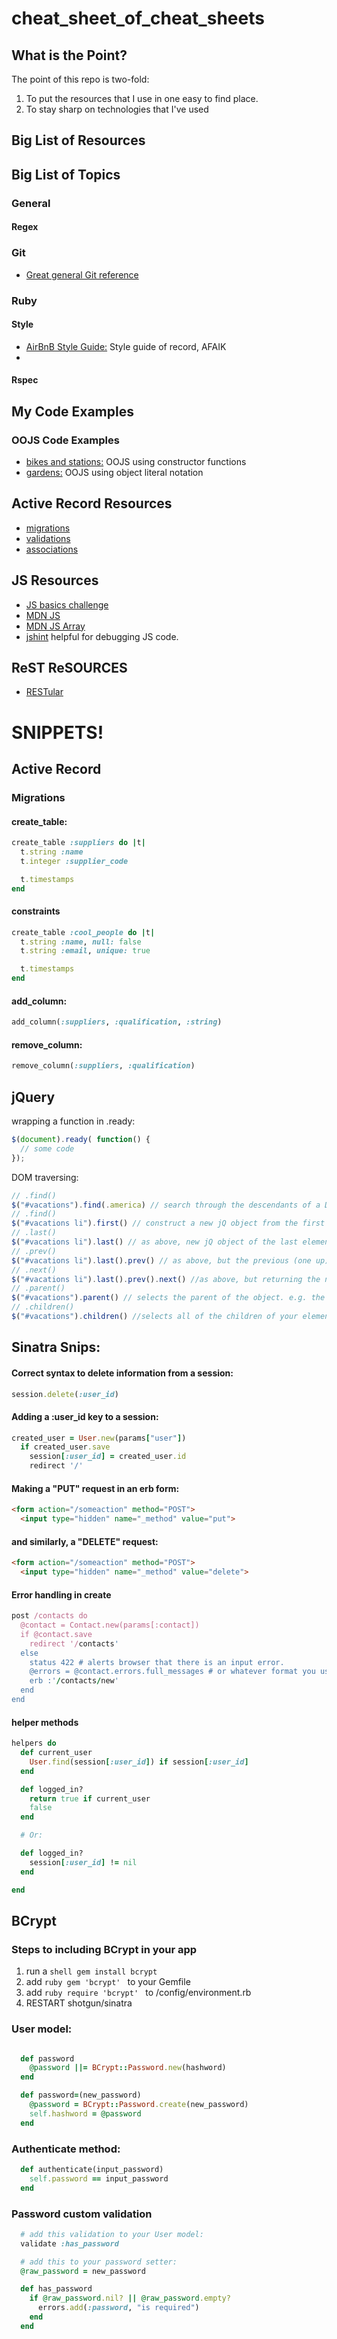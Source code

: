 # cheat_sheet_of_cheat_sheets

## What is the Point?
The point of this repo is two-fold:
1. To put the resources that I use in one easy to find place.
2. To stay sharp on technologies that I've used

## Big List of Resources

## Big List of Topics


### General

#### Regex

### Git
- [Great general Git reference](https://github.com/ArslanBilal/Git-Cheat-Sheet)

### Ruby

#### Style
- [AirBnB Style Guide:](https://github.com/airbnb/ruby) Style guide of record, AFAIK
-

#### Rspec


## My Code Examples

### OOJS Code Examples
- [bikes and stations:](https://github.com/chi-fiery-skippers-2017/oojs-bikes-and-stations-challenge/tree/solo-markfranciose) OOJS using constructor functions
- [gardens:](https://github.com/chi-fiery-skippers-2017/oojs-garden-challenge/blob/pair-markfranciose%2Crrpatel25/src/garden.js) OOJS using object literal notation

## Active Record Resources
- [migrations](http://guides.rubyonrails.org/active_record_migrations.html)
- [validations](http://guides.rubyonrails.org/active_record_validations.html)
- [associations](http://guides.rubyonrails.org/association_basics.html)

## JS Resources
- [JS basics challenge](https://github.com/chi-fiery-skippers-2017/javascript-from-ruby-challenge)
- [MDN JS](https://developer.mozilla.org/en-US/docs/Web/JavaScript)
- [MDN JS Array](https://developer.mozilla.org/en-US/docs/Web/JavaScript/Reference/Global_Objects/Array)
- [jshint](http://jshint.com/) helpful for debugging JS code.

## ReST ReSOURCES

- [RESTular](http://www.restular.com/)

# SNIPPETS!

## Active Record

### Migrations

#### create_table:
```ruby
create_table :suppliers do |t|
  t.string :name
  t.integer :supplier_code

  t.timestamps
end
```

#### constraints
```ruby
create_table :cool_people do |t|
  t.string :name, null: false
  t.string :email, unique: true

  t.timestamps
end
```

#### add_column:
```ruby
add_column(:suppliers, :qualification, :string)
```

#### remove_column:
```ruby
remove_column(:suppliers, :qualification)
```


## jQuery

wrapping a function in .ready:
```js
$(document).ready( function() {
  // some code
});
```

DOM traversing:
```js
// .find()
$("#vacations").find(.america) // search through the descendants of a DOM element.
// .find()
$("#vacations li").first() // construct a new jQ object from the first element in a set.
// .last()
$("#vacations li").last() // as above, new jQ object of the last element of set
// .prev()
$("#vacations li").last().prev() // as above, but the previous (one up) element of the selection. Chained in this case.
// .next()
$("#vacations li").last().prev().next() //as above, but returning the next (one down) element. Which was our original element.
// .parent()
$("#vacations").parent() // selects the parent of the object. e.g. the tag under which that tag is nested
// .children()
$("#vacations").children() //selects all of the children of your element. Selects all children of those children as well
```

## Sinatra Snips:

#### Correct syntax to delete information from a session:
```ruby
session.delete(:user_id)
```

#### Adding a :user_id key to a session:
```ruby
created_user = User.new(params["user"])
  if created_user.save
    session[:user_id] = created_user.id
    redirect '/'
```

#### Making a "PUT" request in an erb form:
```html
<form action="/someaction" method="POST">
  <input type="hidden" name="_method" value="put">
```
#### and similarly, a "DELETE" request:
```html
<form action="/someaction" method="POST">
  <input type="hidden" name="_method" value="delete">
```
#### Error handling in create

```ruby
post /contacts do
  @contact = Contact.new(params[:contact])
  if @contact.save
    redirect '/contacts'
  else
    status 422 # alerts browser that there is an input error.
    @errors = @contact.errors.full_messages # or whatever format you use in your views to show errors
    erb :'/contacts/new'
  end
end
```

#### helper methods
```ruby
helpers do
  def current_user
    User.find(session[:user_id]) if session[:user_id]
  end

  def logged_in?
    return true if current_user
    false
  end

  # Or:

  def logged_in?
    session[:user_id] != nil
  end

end
```


## BCrypt

### Steps to including BCrypt in your app
1. run a ```shell gem install bcrypt ```
2. add ```ruby gem 'bcrypt' ``` to your Gemfile
3. add ```ruby require 'bcrypt' ``` to /config/environment.rb
4. RESTART shotgun/sinatra

### User model:
```ruby

  def password
    @password ||= BCrypt::Password.new(hashword)
  end

  def password=(new_password)
    @password = BCrypt::Password.create(new_password)
    self.hashword = @password
  end

```

### Authenticate method:
```ruby
  def authenticate(input_password)
  	self.password == input_password
  end
```

### Password custom validation
```ruby
  # add this validation to your User model:
  validate :has_password

  # add this to your password setter:
  @raw_password = new_password

  def has_password
    if @raw_password.nil? || @raw_password.empty?
      errors.add(:password, "is required")
    end
  end
```

